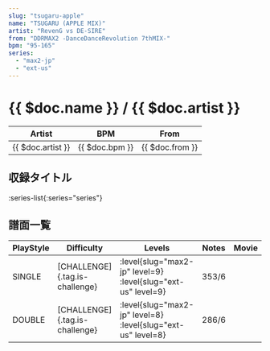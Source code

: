 ```yaml
---
slug: "tsugaru-apple"
name: "TSUGARU (APPLE MIX)"
artist: "RevenG vs DE-SIRE"
from: "DDRMAX2 -DanceDanceRevolution 7thMIX-"
bpm: "95-165"
series:
  - "max2-jp"
  - "ext-us"
---
```


# {{ $doc.name }} / {{ $doc.artist }}

|Artist|BPM|From|
|------|---|----|
|{{ $doc.artist }}|{{ $doc.bpm }}|{{ $doc.from }}|

## 収録タイトル

:series-list{:series="series"}

## 譜面一覧

|PlayStyle|Difficulty|Levels|Notes|Movie|
|---------|----------|------|-----|-----|
|SINGLE|[CHALLENGE]{.tag.is-challenge}|<div class="field is-grouped is-grouped-multiline">:level{slug="max2-jp" level=9} :level{slug="ext-us" level=9}</div>|353/6||
|DOUBLE|[CHALLENGE]{.tag.is-challenge}|<div class="field is-grouped is-grouped-multiline">:level{slug="max2-jp" level=8} :level{slug="ext-us" level=8}</div>|286/6||

